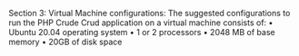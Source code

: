 Section 3: Virtual Machine configurations: The suggested configurations to run the PHP Crude Crud application on a virtual machine consists of:
  •	Ubuntu 20.04 operating system
  •	1 or 2 processors
  •	2048 MB of base memory
  •	20GB of disk space
